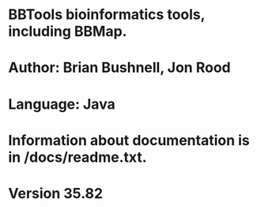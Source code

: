 # BBTools bioinformatics tools, including BBMap.
# Author: Brian Bushnell, Jon Rood
# Language: Java
# Information about documentation is in /docs/readme.txt.
# Version 35.82

